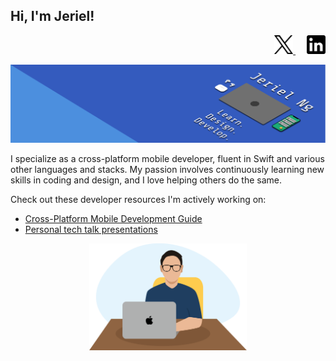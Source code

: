 ## Hi, I'm Jeriel!

<p align='right'>
    <a href="https://twitter.com/jerielng">
        <img src="https://github.com/jerielng/jerielng/blob/master/Assets/x-logo.png" width="30" height="30">
    </a>
    &emsp;
    <a href="https://www.linkedin.com/in/jerielng/">
        <img src="https://github.com/jerielng/jerielng/blob/master/Assets/linkedin.png" width="30" height="30" style="margin: 500;">
    </a>
</p>


<p align='center'>
    <img src="https://github.com/jerielng/jerielng/blob/master/Assets/banner.png">
</p>

I specialize as a cross-platform mobile developer, fluent in Swift and various other languages and stacks. My passion involves continuously learning new skills in coding and design, and I love helping others do the same.

Check out these developer resources I'm actively working on:
* [Cross-Platform Mobile Development Guide](https://github.com/jerielng/mobile-guide)
* [Personal tech talk presentations](https://github.com/jerielng/presentations)

<p align="center">
    <img src="https://github.com/jerielng/jerielng/blob/master/Assets/jeriel-portrait.png" width="50%" height="50%">
</p>
